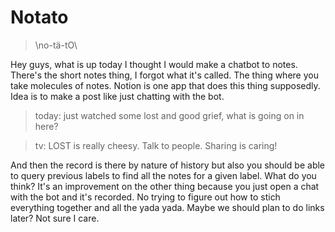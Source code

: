 # Notato

> \no-tä-tO\

Hey guys, what is up today I thought I would make a chatbot to notes. There's the short notes thing, I forgot what it's called. The thing where you take molecules of notes. Notion is one app that does this thing supposedly. Idea is to make a post like just chatting with the bot.

> today: just watched some lost and good grief, what is going on in here?

> tv: LOST is really cheesy. Talk to people. Sharing is caring!

And then the record is there by nature of history but also you should be able to query previous labels to find all the notes for a given label. What do you think? It's an improvement on the other thing because you just open a chat with the bot and it's recorded. No trying to figure out how to stich everything together and all the yada yada. Maybe we should plan to do links later? Not sure I care.
